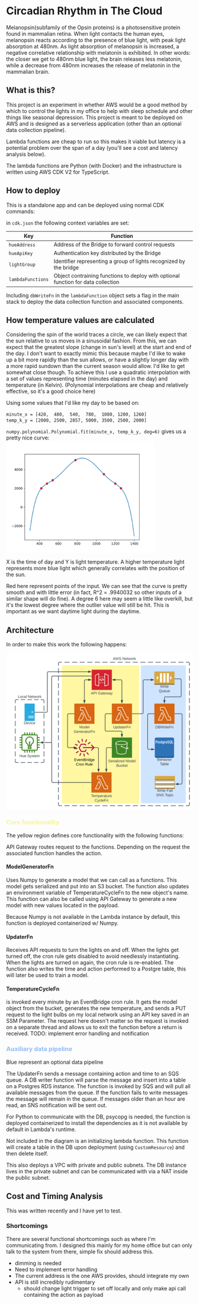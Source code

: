 # Circadian Rhythm in The Cloud

Melanopsin(subfamily of the Opsin proteins) is a photosensitive protein found in mammalian retina. 
When light contacts the human eyes, melanopsin reacts according to the presence of blue light, 
with peak light absorption at 480nm. As light absorption of melanopsin is increased, 
a negative correlative relationship with melatonin is exhibited. In other words: the closer we get to 480nm blue light, 
the brain releases less melatonin, while a decrease from 480nm increases the release of melatonin in the mammalian brain.

## What is this?

This project is an experiment in whether AWS would be a good method by which to control the lights in my office
to help with sleep schedule and other things like seasonal depression. This project is meant to be deployed on AWS
and is designed as a serverless application (other than an optional data collection pipeline). 

Lambda functions are 
cheap to run so this makes it viable but latency is a potential problem over the span of a day (you'll see a 
cost and latency analysis below). 

The lambda functions are Python (with Docker) and the infrastructure is written 
using AWS CDK V2 for TypeScript.

## How to deploy

This is a standalone app and can be deployed using normal CDK commands:

in `cdk.json` the following context variables are set:

| Key               | Function                                                                          |
|-------------------|-----------------------------------------------------------------------------------|
| `hueAddress`      | Address of the Bridge to forward control requests                                 |
| `hueApiKey`       | Authentication key distributed by the Bridge                                      |
| `lightGroup`      | Identifier representing a group of lights recognized by the bridge                |
| `lambdaFunctions` | Object contraining functions to deploy with optional function for data collection |

Including `dbWriteFn` in the `lambdaFunction` object sets a flag in the main stack to deploy the data collection
function and associated components.

## How temperature values are calculated

Considering the spin of the world traces a circle, we can likely expect that the sun relative to us
moves in a sinusoidal fashion.
From this, we can expect that the greatest slope (change in sun's level) at the start and end of the day.
I don't want to exactly mimic this because maybe I'd like to wake up a bit more rapidly than the sun allows,
or have a slightly longer day with a more rapid sundown than the current season would allow. 
I'd like to get somewhat close though.
To achieve this I use a quadratic interpolation with a set of values representing time (minutes elapsed in the day) 
and temperature (in Kelvin). (Polynomial interpolations are cheap and relatively effective, so it's a good choice here)

Using some values that I'd like my day to be based on:
```
minute_x = [420,  480,  540,  780,  1080, 1200, 1260]
temp_k_y = [2000, 2500, 2857, 5000, 3500, 2500, 2000]
```
`numpy.polynomial.Polynomial.fit(minute_x, temp_k_y, deg=6)` gives us a pretty nice curve:
<img src="chart.svg" alt="drawing" width="400"/>

X is the time of day and Y is light temperature. A higher temperature light represents more blue light
which generally correlates with the position of the sun. 

Red here represent points of the input. We can see that the curve is pretty smooth and with little error 
(in fact, R^2 = .9940032 so other inputs of a similar shape will do fine). A degree 6 here may seem a little like overkill, but it's the lowest degree where the outlier 
value will still be hit. This is important as we want daytime light during the daytime.

## Architecture

In order to make this work the following happens:

<img src="diagram.svg" alt="drawing" width="600"/>

### <span style="color:#f2f791">Core functionality</span>

The yellow region defines core functionality with the following functions:

API Gateway routes request to the functions. Depending on the request the associated function handles
the action.

#### ModelGeneratorFn 

Uses Numpy to generate a model that we can call as a functions. 
This model gets serialized and put into an S3 bucket. The function also updates an environment variable of
TemperatureCycleFn to the new object's name. 
This function can also be called using API Gateway to generate a new model with new values located in the payload.

Because Numpy is not available in the Lambda instance by default, this function is deployed containerized w/ Numpy.

#### UpdaterFn 

Receives API requests to turn the lights on and off.
When the lights get turned off, the cron rule gets disabled to avoid needlessly instantiating.
When the lights are turned on again, the cron rule is re-enabled.
The function also writes the time and action performed to a Postgre table,
this will later be used to train a model.

#### TemperatureCycleFn 

is invoked every minute by an EventBridge cron rule.
It gets the model object from the bucket, generates the new temperature,
and sends a PUT request to the light bulbs on my local network using an API key saved in an SSM Parameter. 
The request here doesn't matter so the request is invoked on a separate thread and allows us to exit the function before a return is received.
TODO: implement error handling and notification


### <span style="color:#91baf7">Auxiliary data pipeline</span>

Blue represent an optional data pipeline

The UpdaterFn sends a message containing action and time to an SQS queue. A DB writer function will parse the message and 
insert into a table on a Postgres RDS instance. The function is invoked by SQS and will pull all available messages from the queue.
If the function fails to write messages the message will remain in the queue.
If messages older than an hour are read, an SNS notification will be sent out.

For Python to communicate with the DB, psycopg is needed, the function is deployed containerized to install the dependencies
as it is not available by default in Lambda's runtime.

Not included in the diagram is an initializing lambda function. This function will create a table in the DB upon deployment
(using `CustomResource`) and then delete itself.

This also deploys a VPC with private and public subnets. The DB instance lives in the private subnet
and can be communicated with via a NAT inside the public subnet.

## Cost and Timing Analysis

This was written recently and I have yet to test.

### Shortcomings

There are several functional shortcomings such as where I'm communicating from. I designed this mainly for my 
home office but can only talk to the system from there, simple fix should address this. 

- dimming is needed
- Need to implement error handling
- The current address is the one AWS provides, should integrate my own
- API is still incredibly rudimentary
  - should change light trigger to set off locally and only make api call containing the action as payload